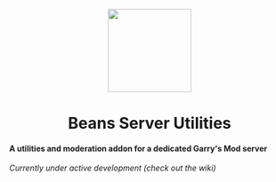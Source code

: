 <p align="center"><img width="150" height="150" src="https://user-images.githubusercontent.com/59924045/157759519-605f82b3-5cb4-4481-94ca-f4da982cbec5.png"></p>
<h1 align="center">Beans Server Utilities</h1>

#### A utilities and moderation addon for a dedicated Garry's Mod server

*Currently under active development (check out the wiki)*
